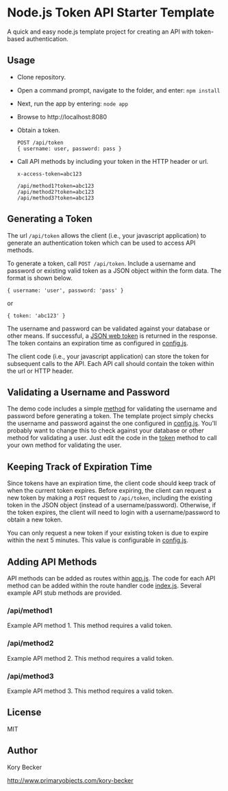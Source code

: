 Node.js Token API Starter Template
==================================

A quick and easy node.js template project for creating an API with token-based authentication.

## Usage

- Clone repository.
- Open a command prompt, navigate to the folder, and enter: `npm install`
- Next, run the app by entering: `node app`
- Browse to http://localhost:8080
- Obtain a token.
  
  ```
  POST /api/token
  { username: user, password: pass }
  ```

- Call API methods by including your token in the HTTP header or url.

  ```
  x-access-token=abc123
  ```

  ```
  /api/method1?token=abc123
  /api/method2?token=abc123
  /api/method3?token=abc123
  ```

## Generating a Token

The url `/api/token` allows the client (i.e., your javascript application) to generate an authentication token which can be used to access API methods.

To generate a token, call `POST /api/token`. Include a username and password or existing valid token as a JSON object within the form data. The format is shown below.

```
{ username: 'user', password: 'pass' }
```

or

```
{ token: 'abc123' }
```


The username and password can be validated against your database or other means. If successful, a [JSON web token](https://www.npmjs.com/package/json-web-token) is returned in the response. The token contains an expiration time as configured in [config.js](config/config.js).

The client code (i.e., your javascript application) can store the token for subsequent calls to the API. Each API call should contain the token within the url or HTTP header.

## Validating a Username and Password

The demo code includes a simple [method](managers/userManager.js) for validating the username and password before generating a token. The template project simply checks the username and password against the one configured in [config.js](config/config.js). You'll probably want to change this to check against your database or other method for validating a user. Just edit the code in the [token](routes/index.js) method to call your own method for validating the user.

## Keeping Track of Expiration Time

Since tokens have an expiration time, the client code should keep track of when the current token expires. Before expiring, the client can request a new token by making a `POST` request to `/api/token`, including the existing token in the JSON object (instead of a username/password). Otherwise, if the token expires, the client will need to login with a username/password to obtain a new token.

You can only request a new token if your existing token is due to expire within the next 5 minutes. This value is configurable in [config.js](config/config.js).

## Adding API Methods

API methods can be added as routes within [app.js](app.js). The code for each API method can be added within the route handler code [index.js](routes/api/index.js). Several example API stub methods are provided.

### /api/method1

Example API method 1. This method requires a valid token.

### /api/method2

Example API method 2. This method requires a valid token.

### /api/method3

Example API method 3. This method requires a valid token.

## License

MIT

## Author

Kory Becker

http://www.primaryobjects.com/kory-becker